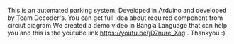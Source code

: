 This is an automated parking system. Developed in Arduino and developed by Team Decoder's.
You can get full idea about required component from circiut diagram.We created a demo video in Bangla Language that can help you and this is the youtube link https://youtu.be/jD7nure_Xag . Thankyou :)